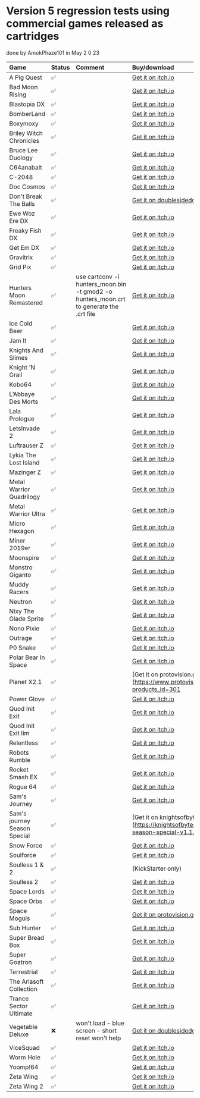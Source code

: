 Version 5 regression tests using commercial games released as cartridges
========================================================================

done by AmokPhaze101 in May 2 0 23

| Game                         | Status             | Comment                                                                                 | Buy/download
|:-----------------------------|:-------------------|:----------------------------------------------------------------------------------------|:----------------------------------------------------------------------------------------------------------------
| A Pig Quest                  | :white_check_mark: |                                                                                         | [Get it on itch.io](https://piggy18.itch.io/a-pig-quest)                                                        
| Bad Moon Rising              | :white_check_mark: |                                                                                         | [Get it on itch.io](https://psytronik.itch.io/bad-moon-rising-c64)                                              
| Blastopia DX                 | :white_check_mark: |                                                                                         | [Get it on itch.io](https://richard-tnd.itch.io/blastopiadx)                                                    
| BomberLand                   | :white_check_mark: |                                                                                         | [Get it on itch.io](https://rgcddev.itch.io/bomberland)                                                         
| Boxymoxy                     | :white_check_mark: |                                                                                         | [Get it on itch.io](https://brokenbytes.itch.io/boxymoxy)                                                       
| Briley Witch Chronicles      | :white_check_mark: |                                                                                         | [Get it on itch.io](https://sarahjaneavory.itch.io/briley-witch-chronicles)                                     
| Bruce Lee Duology            | :white_check_mark: |                                                                                         | [Get it on itch.io](https://rebel-android.itch.io/bruce-lee-duology)                                            
| C64anabalt                   | :white_check_mark: |                                                                                         | [Get it on itch.io](https://rgcddev.itch.io/c64anabalt)                                                         
| C-2048                       | :white_check_mark: |                                                                                         | [Get it on itch.io](https://rgcddev.itch.io/c-2048)                                                             
| Doc Cosmos                   | :white_check_mark: |                                                                                         | [Get it on itch.io](https://shallan64.itch.io/doc-cosmos)                                                       
| Don't Break The Balls        | :white_check_mark: |                                                                                         | [Get it on doublesidedgames.com](https://doublesidedgames.com/shop/commodore/commodore-64/dont-break-the-balls) 
| Ewe Woz Ere DX               | :white_check_mark: |                                                                                         | [Get it on itch.io](https://designchaos.itch.io/ewe-woz-ere-dx)                                                 
| Freaky Fish DX               | :white_check_mark: |                                                                                         | [Get it on itch.io](https://designchaos.itch.io/freaky-fish-dx)                                                 
| Get Em DX                    | :white_check_mark: |                                                                                         | [Get it on itch.io](https://rgcddev.itch.io/get-em-dx)                                                          
| Gravitrix                    | :white_check_mark: |                                                                                         | [Get it on itch.io](https://rgcddev.itch.io/gravitrix)                                                          
| Grid Pix                     | :white_check_mark: |                                                                                         | [Get it on itch.io](https://thalamusdigital.itch.io/gridpix)                                                    
| Hunters Moon Remastered      | :white_check_mark: | use cartconv -i hunters_moon.bin -t gmod2 -o hunters_moon.crt to generate the .crt file | [Get it on itch.io](https://thalamusdigital.itch.io/hunters-moon-remastered)                                    
| Ice Cold Beer                | :white_check_mark: |                                                                                         | [Get it on itch.io](https://itch.io/jam/c64-16kb-cartridge-game-dev-compo-2019/rate/443917)                     
| Jam It                       | :white_check_mark: |                                                                                         | [Get it on itch.io](https://throwbackgames.itch.io/jam-it)                                                      
| Knights And Slimes           | :white_check_mark: |                                                                                         | [Get it on itch.io](https://monteboyd.itch.io/knights-and-slimes)                                               
| Knight 'N Grail              | :white_check_mark: |                                                                                         | [Get it on itch.io](https://psytronik.itch.io/kng)                                                              
| Kobo64                       | :white_check_mark: |                                                                                         | [Get it on itch.io](https://rgcddev.itch.io/kobo64)                                                             
| L’Abbaye Des Morts           | :white_check_mark: |                                                                                         | [Get it on itch.io](https://doublesidedgames.com/shop/commodore/commodore-64/abbaye-des-morts)                  
| Lala Prologue                | :white_check_mark: |                                                                                         | [Get it on itch.io](https://majikeyric.itch.io/lala-prologue)                                                   
| LetsInvade 2                 | :white_check_mark: |                                                                                         | [Get it on itch.io](https://itch.io/jam/c64-16kb-cartridge-game-dev-compo-2019/rate/391321)                     
| Luftrauser Z                 | :white_check_mark: |                                                                                         | [Get it on itch.io](https://rgcddev.itch.io/luftrauserz)                                                        
| Lykia The Lost Island        | :white_check_mark: |                                                                                         | [Get it on itch.io](https://psytronik.itch.io/lykia)                                                            
| Mazinger Z                   | :white_check_mark: |                                                                                         | [Get it on itch.io](https://mazinger64.itch.io/mazinger64)                                                      
| Metal Warrior Quadrilogy     | :white_check_mark: |                                                                                         | [Get it on itch.io](https://psytronik.itch.io/metal-warrior)                                                    
| Metal Warrior Ultra          | :white_check_mark: |                                                                                         | [Get it on itch.io](https://protovision.itch.io/mw-ultra)                                                       
| Micro Hexagon                | :white_check_mark: |                                                                                         | [Get it on itch.io](https://rgcddev.itch.io/micro-hexagon)                                                      
| Miner 2019er                 | :white_check_mark: |                                                                                         | [Get it on itch.io](https://psytronik.itch.io/miner2019er)                                                      
| Moonspire                    | :white_check_mark: |                                                                                         | [Get it on itch.io](https://rgcddev.itch.io/moonspire)                                                          
| Monstro Giganto              | :white_check_mark: |                                                                                         | [Get it on itch.io](https://pirates-of-zanzibar.itch.io/monstro-giganto)                                        
| Muddy Racers                 | :white_check_mark: |                                                                                         | [Get it on itch.io](https://protovision.itch.io/muddy-racers)                                                   
| Neutron                      | :white_check_mark: |                                                                                         | [Get it on itch.io](https://sarahjaneavory.itch.io/neutron)                                                     
| Nixy The Glade Sprite        | :white_check_mark: |                                                                                         | [Get it on itch.io](https://psytronik.itch.io/nixy-c64)                                                         
| Nono Pixie                   | :white_check_mark: |                                                                                         | [Get it on itch.io](https://spacemoguls.itch.io/nono-pixie)                                                     
| Outrage                      | :white_check_mark: |                                                                                         | [Get it on itch.io](https://protovision.itch.io/outrage)                                                        
| P0 Snake                     | :white_check_mark: |                                                                                         | [Get it on itch.io](https://rgcddev.itch.io/p0-snake)                                                           
| Polar Bear In Space          | :white_check_mark: |                                                                                         | [Get it on itch.io](https://psytronik.itch.io/polar-bear-c64)                                                   
| Planet X2.1                  | :white_check_mark: |                                                                                         | [Get it on protovision.games](https://www.protovision.games/shop/product_info.php?products_id=301               
| Power Glove                  | :white_check_mark: |                                                                                         | [Get it on itch.io](https://rgcddev.itch.io/powerglove)                                                         
| Quod Init Exit               | :white_check_mark: |                                                                                         | [Get it on itch.io](https://retream.itch.io/quod-init-exit)                                                     
| Quod Init Exit Iim           | :white_check_mark: |                                                                                         | [Get it on itch.io](https://retream.itch.io/quod-init-exit-iim)                                                 
| Relentless                   | :white_check_mark: |                                                                                         | [Get it on itch.io](https://rgcddev.itch.io/relentless-64)                                                      
| Robots Rumble                | :white_check_mark: |                                                                                         | [Get it on itch.io](https://majikeyric.itch.io/robots-rumble)                                                   
| Rocket Smash EX              | :white_check_mark: |                                                                                         | [Get it on itch.io](https://rgcddev.itch.io/rocket-smash-ex)                                                    
| Rogue 64                     | :white_check_mark: |                                                                                         | [Get it on itch.io](https://badgerpunch.itch.io/rogue64)                                                        
| Sam's Journey                | :white_check_mark: |                                                                                         | [Get it on itch.io](https://protovision.itch.io/sams-journey)                                                   
| Sam's journey Season Special | :white_check_mark: |                                                                                         | [Get it on knightsofbytes.games](https://knightsofbytes.games/public/sams-journey-season-special-v1.1.zip       
| Snow Force                   | :white_check_mark: |                                                                                         | [Get it on itch.io](https://sarahjaneavory.itch.io/snow-force-c64)                                              
| Soulforce                    | :white_check_mark: |                                                                                         | [Get it on itch.io](https://protovision.itch.io/soul-force)                                                     
| Soulless 1 & 2               | :white_check_mark: |                                                                                         | (KickStarter only)                                                                                               
| Soulless 2                   | :white_check_mark: |                                                                                         | [Get it on itch.io](https://psytronik.itch.io/soulless2)                                                        
| Space Lords                  | :white_check_mark: |                                                                                         | [Get it on itch.io](https://rgcddev.itch.io/space-lords)                                                        
| Space Orbs                   | :white_check_mark: |                                                                                         | [Get it on itch.io](https://spacemoguls.itch.io/space-orbs)                                                     
| Space Moguls                 | :white_check_mark: |                                                                                         | [Get it on protovision.games](https://www.protovision.games/shop/product_info.php?products_id=230)              
| Sub Hunter                   | :white_check_mark: |                                                                                         | [Get it on itch.io](https://psytronik.itch.io/sub-hunter-c64)                                                   
| Super Bread Box              | :white_check_mark: |                                                                                         | [Get it on itch.io](https://rgcddev.itch.io/super-bread-box)                                                    
| Super Goatron                | :white_check_mark: |                                                                                         | [Get it on itch.io](https://misfit.itch.io/super-goatron)                                                       
| Terrestrial                  | :white_check_mark: |                                                                                         | [Get it on itch.io](https://psytronik.itch.io/terrestrial)                                                      
| The Arlasoft Collection      | :white_check_mark: |                                                                                         | [Get it on itch.io](https://arlagames.itch.io/the-arlasoft-c64-collection)                                      
| Trance Sector Ultimate       | :white_check_mark: |                                                                                         | [Get it on itch.io](https://rgcddev.itch.io/trance-sector-ultimate)                                             
| Vegetable Deluxe             | :x:                | won't load - blue screen - short reset won't help                                       | [Get it on doublesidedgames.com](https://doublesidedgames.com/shop/commodore/commodore-64/vegetables-deluxe)    
| ViceSquad                    | :white_check_mark: |                                                                                         | [Get it on itch.io](https://psytronik.itch.io/the-vice-squad)                                                   
| Worm Hole                    | :white_check_mark: |                                                                                         | [Get it on itch.io](https://protovision.itch.io/wormhole)                                                       
| Yoomp!64                     | :white_check_mark: |                                                                                         | [Get it on itch.io](https://rgcddev.itch.io/yoomp-64)                                                           
| Zeta Wing                    | :white_check_mark: |                                                                                         | [Get it on itch.io](https://sarahjaneavory.itch.io/zeta-wing)                                                   
| Zeta Wing 2                  | :white_check_mark: |                                                                                         | [Get it on itch.io](https://sarahjaneavory.itch.io/zeta-wing-2)                                                 
